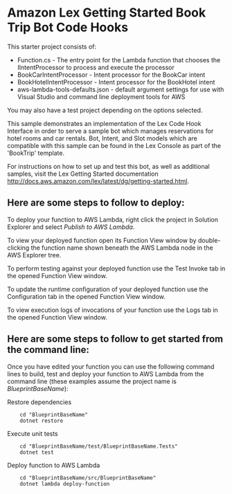 # Amazon Lex Getting Started Book Trip Bot Code Hooks

This starter project consists of:
* Function.cs - The entry point for the Lambda function that chooses the IIntentProcessor to process and execute the processor
* BookCarIntentProcessor - Intent processor for the BookCar intent
* BookHotelIntentProcessor - Intent processor for the BookHotel intent 
* aws-lambda-tools-defaults.json - default argument settings for use with Visual Studio and command line deployment tools for AWS

You may also have a test project depending on the options selected.

This sample demonstrates an implementation of the Lex Code Hook Interface
in order to serve a sample bot which manages reservations for hotel rooms and car rentals.
Bot, Intent, and Slot models which are compatible with this sample can be found in the Lex Console
as part of the 'BookTrip' template.

For instructions on how to set up and test this bot, as well as additional samples,
visit the Lex Getting Started documentation http://docs.aws.amazon.com/lex/latest/dg/getting-started.html.


## Here are some steps to follow to deploy:

To deploy your function to AWS Lambda, right click the project in Solution Explorer and select *Publish to AWS Lambda*.

To view your deployed function open its Function View window by double-clicking the function name shown beneath the AWS Lambda node in the AWS Explorer tree.

To perform testing against your deployed function use the Test Invoke tab in the opened Function View window.

To update the runtime configuration of your deployed function use the Configuration tab in the opened Function View window.

To view execution logs of invocations of your function use the Logs tab in the opened Function View window.

## Here are some steps to follow to get started from the command line:

Once you have edited your function you can use the following command lines to build, test and deploy your function to AWS Lambda from the command line (these examples assume the project name is *BlueprintBaseName*):

Restore dependencies
```
    cd "BlueprintBaseName"
    dotnet restore
```

Execute unit tests
```
    cd "BlueprintBaseName/test/BlueprintBaseName.Tests"
    dotnet test
```

Deploy function to AWS Lambda
```
    cd "BlueprintBaseName/src/BlueprintBaseName"
    dotnet lambda deploy-function
```
